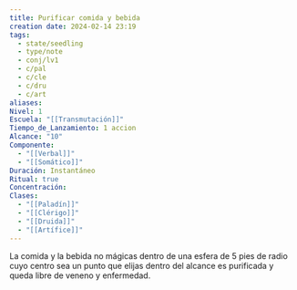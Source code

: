```yaml
---
title: Purificar comida y bebida
creation date: 2024-02-14 23:19
tags:
  - state/seedling
  - type/note
  - conj/lv1
  - c/pal
  - c/cle
  - c/dru
  - c/art
aliases: 
Nivel: 1
Escuela: "[[Transmutación]]"
Tiempo_de_Lanzamiento: 1 accion
Alcance: "10"
Componente:
  - "[[Verbal]]"
  - "[[Somático]]"
Duración: Instantáneo
Ritual: true
Concentración: 
Clases:
  - "[[Paladín]]"
  - "[[Clérigo]]"
  - "[[Druida]]"
  - "[[Artífice]]"
---
```

La comida y la bebida no mágicas dentro de una esfera de 5 pies de radio cuyo centro sea un punto que elijas dentro del alcance es purificada y queda libre de veneno y enfermedad.
